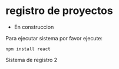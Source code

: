 <h1>registro de proyectos</h1>

- En construccion

Para ejecutar sistema por favor ejecute:

```npm install react```

Sistema de registro 2
